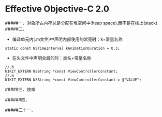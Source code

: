 # Effective Objective-C 2.0

#####一、对象所占内存总是分配在堆空间中(heap space),而不是在栈上(stack)
#####二、
* 编译单元内(.m文件)中声明内部使用的常亮时：k+常量名称

```
static const NSTimeInterval kAnimationDuration = 0.3;
```

* 在头文件中声明全局的时：类名+常量名称

```
//.h
UIKIT_EXTERN NSString *const ViewControllerConstant;
//.m
UIKIT_EXTERN NSString *const ViewControllerConstant = @"VALUE";
```
#####三、枚举

######四、


#####二十一、



